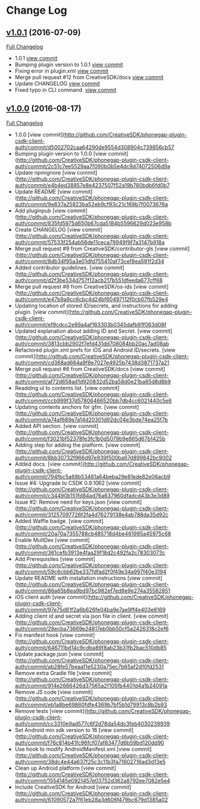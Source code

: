 # Change Log

## [v1.0.1](https://github.com/CreativeSDK/phonegap-plugin-csdk-client-auth/tree/v1.0.1) (2016-07-09)
[Full Changelog](https://github.com/CreativeSDK/phonegap-plugin-csdk-client-auth/compare/v1.0.0...v1.0.1)

- 1.0.1 [view commit](http://github.com/CreativeSDK/phonegap-plugin-csdk-client-auth/commit/f553ef6bd902d7d778de98805ec2af9a4742e625)
- Bumping plugin version to 1.0.1 [view commit](http://github.com/CreativeSDK/phonegap-plugin-csdk-client-auth/commit/bb9433d85205da8feceb6c463dd07bf699ca08bd)
- Fixing error in plugin.xml [view commit](http://github.com/CreativeSDK/phonegap-plugin-csdk-client-auth/commit/e11a537f04000ae15d824e405c2e6ba0e40c0c56)
- Merge pull request #12 from CreativeSDK/docs [view commit](http://github.com/CreativeSDK/phonegap-plugin-csdk-client-auth/commit/51109761f81ce98c9b4c0bf0ead140928e31171c)
- Update CHANGELOG [view commit](http://github.com/CreativeSDK/phonegap-plugin-csdk-client-auth/commit/3d8e377e7e14ac3b1bbf1b16f2805bcc9b85bfbb)
- Fixed typo in CLI command. [view commit](http://github.com/CreativeSDK/phonegap-plugin-csdk-client-auth/commit/ee1e6c057aff070e339a3e6be58b80459e9526ba)

## [v1.0.0](https://github.com/CreativeSDK/phonegap-plugin-csdk-client-auth/tree/v1.0.0) (2016-08-17)
[Full Changelog](https://github.com/CreativeSDK/phonegap-plugin-csdk-client-auth/compare/v0.0.1...v1.0.0)

- 1.0.0 [view commit](http://github.com/CreativeSDK/phonegap-plugin-csdk-client-auth/commit/d5002702caa64290de9554d308904c739856cb57
- Bumping plugin version to 1.0.0 [view commit](http://github.com/CreativeSDK/phonegap-plugin-csdk-client-auth/commit/2c51c7ee5529aa7f090b0b5e4dc9d74072506d9a
- Update npmignore [view commit](http://github.com/CreativeSDK/phonegap-plugin-csdk-client-auth/commit/e4b4ed38857e8e4237507f52a19b780bdb6fd0b7
- Update README [view commit](http://github.com/CreativeSDK/phonegap-plugin-csdk-client-auth/commit/9e837a25823ba52eb9cf93c21c169b7f0073676a
- Add pluginpub [view commit](http://github.com/CreativeSDK/phonegap-plugin-csdk-client-auth/commit/835fd5975d650b67cda5184b5596629d023e958b
- Create CHANGELOG [view commit](http://github.com/CreativeSDK/phonegap-plugin-csdk-client-auth/commit/57533f254ab56de11ceca79949f9f7a3147b918a
- Merge pull request #9 from CreativeSDK/contributor-gls [view commit](http://github.com/CreativeSDK/phonegap-plugin-csdk-client-auth/commit/8db34f95a3e01dfd755410af73cef8ea591f2d34
- Added contributor guidelines. [view commit](http://github.com/CreativeSDK/phonegap-plugin-csdk-client-auth/commit/d2f3be534d757f12acb217b551dfeeda677cff68
- Merge pull request #8 from CreativeSDK/os-ids [view commit](http://github.com/CreativeSDK/phonegap-plugin-csdk-client-auth/commit/e47b9a9cc6cbc4d24bf60497112f0cb07fb529e4
- Updating location of stored ID/secrets, and instructions for adding plugin. [view commit](http://github.com/CreativeSDK/phonegap-plugin-csdk-client-auth/commit/ef9cdcc2e99a4af163303b0345dafb91f063d08f
- Updated explanation about adding ID and Secret. [view commit](http://github.com/CreativeSDK/phonegap-plugin-csdk-client-auth/commit/3813cbb2902f7efd431dd708084bb20ac7ad08ab
- Refactored plugin.xml prefs for iOS and Android ID/secrets. [view commit](http://github.com/CreativeSDK/phonegap-plugin-csdk-client-auth/commit/cd368ad664a9f8e7027e4925b7438d3871737a21
- Merge pull request #6 from CreativeSDK/docs [view commit](http://github.com/CreativeSDK/phonegap-plugin-csdk-client-auth/commit/af72d658ad1d920832d52ba58d0e21ba65d8d8b9
- Readding ul to contents list. [view commit](http://github.com/CreativeSDK/phonegap-plugin-csdk-client-auth/commit/ccb999f37d57806466520bb7db4cc6021440c5e6
- Updating contents anchors for gfm. [view commit](http://github.com/CreativeSDK/phonegap-plugin-csdk-client-auth/commit/a74af689e7a14d20301d92dc04e3bde74ea25f7b
- Added API section. [view commit](http://github.com/CreativeSDK/phonegap-plugin-csdk-client-auth/commit/f3021bf52378fe3fc1b0d5079b9e865d67b1425b
- Adding step for adding the platform. [view commit](http://github.com/CreativeSDK/phonegap-plugin-csdk-client-auth/commit/8bb30732f966d97e939f500ba67d899842bc9002
- Added docs. [view commit](http://github.com/CreativeSDK/phonegap-plugin-csdk-client-auth/commit/794fbc5a68b53481a64beba29e81ede82e06acb9
- Issue #4: Upgrade to CSDK 0.9.1062 [view commit](http://github.com/CreativeSDK/phonegap-plugin-csdk-client-auth/commit/c34490b151fd84ad76a637960dfadcd43b3e3d89
- Issue #2: Remove need for keys.json [view commit](http://github.com/CreativeSDK/phonegap-plugin-csdk-client-auth/commit/31257097726f2fa4d76279138e4ab788da35d92c
- Added Waffle badge. [view commit](http://github.com/CreativeSDK/phonegap-plugin-csdk-client-auth/commit/20a70a7355788cb485718d4be461995a45975c68
- Enable MultDex [view commit](http://github.com/CreativeSDK/phonegap-plugin-csdk-client-auth/commit/361cefb3913e4faa29f18d2c492fa2c78303073c
- Add Prerequisites [view commit](http://github.com/CreativeSDK/phonegap-plugin-csdk-client-auth/commit/59c6cbb62be337fdfad2f0f49e34a997f40e3194
- Update README with installation instructions [view commit](http://github.com/CreativeSDK/phonegap-plugin-csdk-client-auth/commit/86a65b8ea9bd97bc982ef7ed8e9e274a35582851
- iOS client auth [view commit](http://github.com/CreativeSDK/phonegap-plugin-csdk-client-auth/commit/97e75d81f2a6b626fe04ba9e7ae9ff4e403e8169
- Adding client id and secret via json file in client. [view commit](http://github.com/CreativeSDK/phonegap-plugin-csdk-client-auth/commit/28ecba73669e24817eb0bb50cf5a2426318c2ef6
- Fix manifest hook [view commit](http://github.com/CreativeSDK/phonegap-plugin-csdk-client-auth/commit/646711bd14c9cdba89f8ab23b31fb2bac510db85
- Update package.json [view commit](http://github.com/CreativeSDK/phonegap-plugin-csdk-client-auth/commit/ab28fe57beaa11e5230a75ec7b65af2d10fd2531
- Remove extra Gradle file [view commit](http://github.com/CreativeSDK/phonegap-plugin-csdk-client-auth/commit/914e2666426d37565a2f105fb4401d4a1b24091a
- Remove JS code [view commit](http://github.com/CreativeSDK/phonegap-plugin-csdk-client-auth/commit/eb1a8be69860fdfe4369b7bf5b1d79913c8b2b93
- Remove tests [view commit](http://github.com/CreativeSDK/phonegap-plugin-csdk-client-auth/commit/cc3310e9ad577c6f2d78da54dc3feb4030239939
- Set Android min sdk version to 16 [view commit](http://github.com/CreativeSDK/phonegap-plugin-csdk-client-auth/commit/f76c814b41fc96fcf07af83477d6b59bd120dd90
- Use hook to modify AndroidManifest.xml [view commit](http://github.com/CreativeSDK/phonegap-plugin-csdk-client-auth/commit/38dc4e44a637f25c3c11b3fa71602716ad3d13e5
- Clean up Android platform [view commit](http://github.com/CreativeSDK/phonegap-plugin-csdk-client-auth/commit/1554145e0921457e03752d362a8792ee7082e5e4
- Include CreativeSDK for Android [view commit](http://github.com/CreativeSDK/phonegap-plugin-csdk-client-auth/commit/61090572a7f61eb28a3d606f479bc679d1385a02
